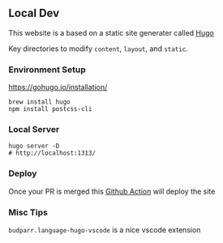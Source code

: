 ## Local Dev

This website is a based on a static site generater called [Hugo](https://gohugo.io/)

Key directories to modify `content`, `layout`, and `static`.

### Environment Setup

https://gohugo.io/installation/

```
brew install hugo
npm install postcss-cli
```

### Local Server

```
hugo server -D
# http://localhost:1313/
```

### Deploy

Once your PR is merged this [Github Action](https://github.com/TechLancaster/TechLancaster.github.io/blob/main/.github/workflows/hugo.yml) will deploy the site

### Misc Tips

`budparr.language-hugo-vscode` is a nice vscode extension

